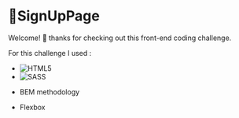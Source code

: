 # 💠SignUpPage

Welcome! 👋 thanks for checking out this front-end coding challenge.

For this challenge I used :


- <img alt="HTML5" src="https://img.shields.io/badge/html5-%23E34F26.svg?style=for-the-badge&logo=html5&logoColor=white"/> 

- <img alt="SASS" src="https://img.shields.io/badge/SASS-hotpink.svg?style=for-the-badge&logo=SASS&logoColor=white"/>

- BEM methodology

- Flexbox


